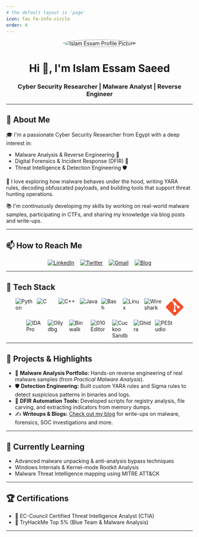 ```yaml
---
# the default layout is 'page'
icon: fas fa-info-circle
order: 4
---
```

<div align="center">
  <img src="https://media.licdn.com/dms/image/v2/D4D03AQGFcTBtkd7geQ/profile-displayphoto-shrink_800_800/profile-displayphoto-shrink_800_800/0/1723178339596?e=1757548800&v=beta&t=IOV-P1nqf6BxIlBHwul1FKerRNu1yflLekr4MxM7Kk0" 
       alt="Islam Essam Profile Picture"
       style="width: 200px; height: 200px; border-radius: 50%; object-fit: cover; border: 2px solid #ccc;" />
</div>


<h1 align="center">Hi 👋, I'm Islam Essam Saeed </h1>
<h3 align="center">Cyber Security Researcher | Malware Analyst | Reverse Engineer</h3>

---

## 🧠 About Me

🎓 I'm a passionate Cyber Security Researcher from Egypt with a deep interest in:
- Malware Analysis & Reverse Engineering 🔬  
- Digital Forensics & Incident Response (DFIR) 🧾  
- Threat Intelligence & Detection Engineering 🛡️  

🧪 I love exploring how malware behaves under the hood, writing YARA rules, decoding obfuscated payloads, and building tools that support threat hunting operations.

📚 I'm continuously developing my skills by working on real-world malware samples, participating in CTFs, and sharing my knowledge via blog posts and write-ups.

---
## 📫 How to Reach Me

<div style="display: flex; justify-content: center; align-items: center; flex-wrap: wrap; gap: 16px;">

  <a href="https://www.linkedin.com/in/islam-3ssvm/" target="_blank" rel="noopener noreferrer">
    <img src="https://raw.githubusercontent.com/maurodesouza/profile-readme-generator/master/src/assets/icons/social/linkedin/default.svg" width="48" height="40" alt="LinkedIn" />
  </a>

  <a href="https://twitter.com/Islam11Essam" target="_blank" rel="noopener noreferrer">
    <img src="https://raw.githubusercontent.com/maurodesouza/profile-readme-generator/master/src/assets/icons/social/twitter/default.svg" width="48" height="40" alt="Twitter" />
  </a>

  <a href="mailto:islamessam459@gmail.com" target="_blank" rel="noopener noreferrer">
    <img src="https://raw.githubusercontent.com/maurodesouza/profile-readme-generator/master/src/assets/icons/social/gmail/default.svg" width="48" height="40" alt="Gmail" />
  </a>

  <a href="https://0xavatar.github.io/" target="_blank" rel="noopener noreferrer">
    <img src="https://img.shields.io/badge/Blog-0xavatar.github.io-darkblue?style=for-the-badge&logo=githubpages" height="40" alt="Blog" />
  </a>

</div>

---
## 🧰 Tech Stack

<div style="display: flex; justify-content: center; flex-wrap: wrap; gap: 10px;">

  <!-- Programming & Scripting -->
  <img src="https://cdn.jsdelivr.net/gh/devicons/devicon/icons/python/python-original.svg" width="48" height="48" alt="Python" style="object-fit: contain;" />
  <img src="https://cdn.jsdelivr.net/gh/devicons/devicon/icons/c/c-original.svg" width="48" height="48" alt="C" style="object-fit: contain;" />
  <img src="https://cdn.jsdelivr.net/gh/devicons/devicon/icons/cplusplus/cplusplus-original.svg" width="48" height="48" alt="C++" style="object-fit: contain;" />
  <img src="https://cdn.jsdelivr.net/gh/devicons/devicon/icons/java/java-original.svg" width="48" height="48" alt="Java" style="object-fit: contain;" />
  <img src="https://cdn.jsdelivr.net/gh/devicons/devicon/icons/bash/bash-original.svg" width="48" height="48" alt="Bash" style="object-fit: contain;" />

  <!-- Operating Systems -->
  <img src="https://cdn.jsdelivr.net/gh/devicons/devicon/icons/linux/linux-original.svg" width="48" height="48" alt="Linux" style="object-fit: contain;" />

  <!-- Networking & Traffic Analysis -->
  <img src="https://www.vectorlogo.zone/logos/wireshark/wireshark-icon.svg" width="48" height="48" alt="Wireshark" style="object-fit: contain;" />

  <!-- Version Control -->
  <img src="https://raw.githubusercontent.com/devicons/devicon/master/icons/git/git-original.svg" width="48" height="48" alt="Git" style="object-fit: contain;" />

  <!-- Reverse Engineering & Malware Analysis Tools -->
  <img src="https://miro.medium.com/v2/0*yDDLaLj-bzfkssx4.png" width="48" height="48" alt="IDA Pro" style="object-fit: contain;" />
  <img src="https://upload.wikimedia.org/wikipedia/commons/thumb/3/37/Logo_OllyDbg.svg/2560px-Logo_OllyDbg.svg.png" width="48" height="48" alt="Ollydbg" style="object-fit: contain;" />
  <img src="https://www.kali.org/tools/binwalk/images/binwalk-logo.svg" width="48" height="48" alt="Binwalk" style="object-fit: contain;" />
  <img src="https://www.sweetscape.com/graphics/SwooshBig.png" width="48" height="48" alt="010 Editor" style="object-fit: contain;" />
  <img src="https://www.varonis.com/hs-fs/hubfs/Imported_Blog_Media/cuckoo_logo-1.png?width=640&height=233&name=cuckoo_logo-1.png" width="48" height="48" alt="Cuckoo Sandbox" style="object-fit: contain;" />
  <img src="https://ih1.redbubble.net/image.3316245335.2513/raf,360x360,075,t,fafafa:ca443f4786.jpg" width="48" height="48" alt="Ghidra" style="object-fit: contain;" />
  <img src="https://framerusercontent.com/images/GCAhnJB0NbPrKqK1jRldmQvHQVA.webp" width="48" height="48" alt="PEStudio" style="object-fit: contain;" />
</div>

---

## 🚀 Projects & Highlights

- 🧬 **Malware Analysis Portfolio:** Hands-on reverse engineering of real malware samples (from _Practical Malware Analysis_).
- 🛡️ **Detection Engineering:** Built custom YARA rules and Sigma rules to detect suspicious patterns in binaries and logs.
- 🧾 **DFIR Automation Tools:** Developed scripts for registry analysis, file carving, and extracting indicators from memory dumps.
- ✍️ **Writeups & Blogs:** [Check out my blog](https://0xavatar.github.io/) for write-ups on malware, forensics, SOC investigations and more.

---

## 🌱 Currently Learning

- Advanced malware unpacking & anti-analysis bypass techniques
- Windows Internals & Kernel-mode Rootkit Analysis
- Malware Threat Intelligence mapping using MITRE ATT&CK

---

## 🏆 Certifications

- 🧠 EC-Council Certified Threat Intelligence Analyst (CTIA)
- 🎯 TryHackMe Top 5% (Blue Team & Malware Analysis)

---
